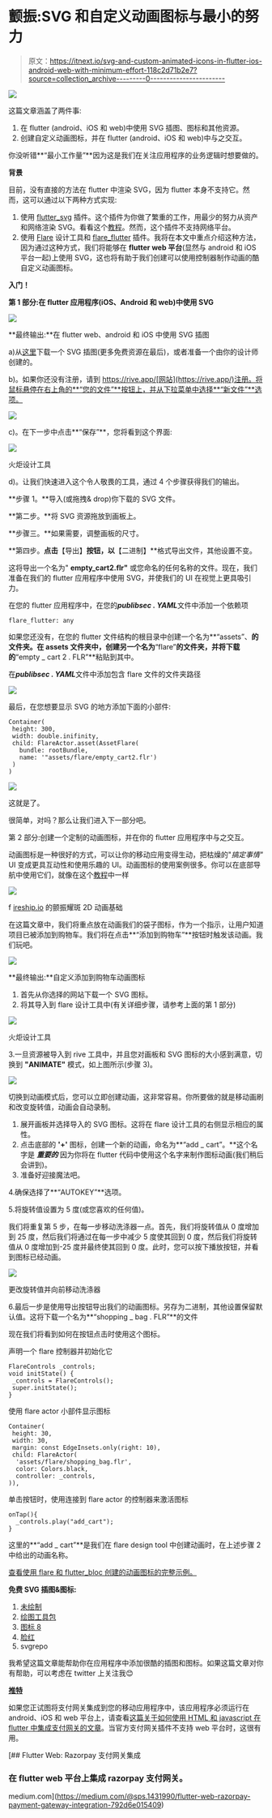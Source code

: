 # 颤振:SVG 和自定义动画图标与最小的努力

> 原文：<https://itnext.io/svg-and-custom-animated-icons-in-flutter-ios-android-web-with-minimum-effort-118c2d71b2e7?source=collection_archive---------0----------------------->

![](img/0e2a51073d4a3752e2d5e9837da6f6b7.png)

这篇文章涵盖了两件事:

1.  在 flutter (android、iOS 和 web)中使用 SVG 插图、图标和其他资源。
2.  创建自定义动画图标，并在 flutter (android、iOS 和 web)中与之交互。

你没听错**“最小工作量”**因为这是我们在关注应用程序的业务逻辑时想要做的。

**背景**

目前，没有直接的方法在 flutter 中渲染 SVG，因为 flutter 本身不支持它。然而，这可以通过以下两种方式实现:

1.  使用 [flutter_svg](https://pub.dev/packages/flutter_svg) 插件。这个插件为你做了繁重的工作，用最少的努力从资产和网络渲染 SVG。看看这个[教程](https://dev.to/mightytechno/render-svg-in-flutter-app-4kan)。然而，这个插件不支持网络平台。
2.  使用 [Flare](https://rive.app/) 设计工具和 [flare_flutter](https://pub.dev/packages/flare_flutter) 插件。我将在本文中重点介绍这种方法，因为通过这种方式，我们将能够在 **flutter web 平台**(显然与 android 和 iOS 平台一起)上使用 SVG，这也将有助于我们创建可以使用控制器制作动画的酷自定义动画图标。

**入门！**

**第 1 部分:在 flutter 应用程序(iOS、Android 和 web)中使用 SVG**

![](img/6a1f92e098cb5f93397736b5f088a26b.png)

**最终输出:**在 flutter web、android 和 iOS 中使用 SVG 插图

a)从[这里](https://undraw.co/illustrations)下载一个 SVG 插图(更多免费资源在最后)，或者准备一个由你的设计师创建的。

b)。如果你还没有注册，请到 https://rive.app/[网站](https://rive.app/)注册。将鼠标悬停在右上角的**“您的文件”**按钮上，并从下拉菜单中选择**“新文件”**选项。

![](img/a81361f90406e36a732d678c697ceab2.png)

c)。在下一步中点击**“保存”**，您将看到这个界面:

![](img/745a4f49a8fa95c6f56f167c9690d566.png)

火炬设计工具

d)。让我们快速进入这个令人敬畏的工具，通过 4 个步骤获得我们的输出。

**步骤 1。**导入(或拖拽& drop)你下载的 SVG 文件。

**第二步。**将 SVG 资源拖放到画板上。

**步骤三。**如果需要，调整画板的尺寸。

**第四步。**点击**【导出】**按钮，以**【二进制】**格式导出文件，其他设置不变。

这将导出一个名为" **empty_cart2.flr"** 或您命名的任何名称的文件。现在，我们准备在我们的 flutter 应用程序中使用 SVG，并使我们的 UI 在视觉上更具吸引力。

在您的 flutter 应用程序中，在您的***publibsec . YAML***文件中添加一个依赖项

```
flare_flutter: any
```

如果您还没有，在您的 flutter 文件结构的根目录中创建一个名为**“assets”、**的文件夹。在 assets 文件夹中，创建另一个名为**“flare”**的文件夹，并将下载的**“empty _ cart 2 . FLR”**粘贴到其中。

在***publibsec . YAML***文件中添加包含 flare 文件的文件夹路径

![](img/853c125b512f86d742c58038446d0403.png)

最后，在您想要显示 SVG 的地方添加下面的小部件:

```
Container(
 height: 300,
 width: double.inifinity,
 child: FlareActor.asset(AssetFlare(
   bundle: rootBundle,
   name: '"assets/flare/empty_cart2.flr')
 )
)
```

![](img/83fd4c98bb375851e49d17c10598f165.png)

这就是了。

很简单，对吗？那么让我们进入下一部分吧。

第 2 部分:创建一个定制的动画图标，并在你的 flutter 应用程序中与之交互。

动画图标是一种很好的方式，可以让你的移动应用变得生动，把枯燥的"*搞定事情"* UI 变成更具互动性和使用乐趣的 UI。动画图标的使用案例很多。你可以在底部导航中使用它们，就像在这个[教程](https://fireship.io/lessons/animated-navigation-flutter-flare/)中一样

![](img/ccdef638f60a8c1d4ad72108384e8457.png)

f [ireship.io](https://fireship.io/lessons/animated-navigation-flutter-flare/) 的颤振耀斑 2D 动画基础

在这篇文章中，我们将重点放在动画我们的袋子图标，作为一个指示，让用户知道项目已被添加到购物车。我们将在点击**“添加到购物车”**按钮时触发该动画。我们玩吧。

![](img/738743f9ade415c3907dae3938bdd97c.png)

**最终输出:**自定义添加到购物车动画图标

1.  首先从你选择的网站下载一个 SVG 图标。
2.  将其导入到 flare 设计工具中(有关详细步骤，请参考上面的第 1 部分)

![](img/6498dfb1454aa39778f24f1f3f3fd61d.png)

火炬设计工具

3.一旦资源被导入到 rive 工具中，并且您对画板和 SVG 图标的大小感到满意，切换到 **"ANIMATE"** 模式，如上图所示(步骤 3)。

![](img/fe9dbc9ca5b3b583b7b7d9622a5c60f6.png)

切换到动画模式后，您可以立即创建动画，这非常容易。你所要做的就是移动画刷和改变旋转值，动画会自动录制。

1.  展开画板并选择导入的 SVG 图标。这将在 flare 设计工具的右侧显示相应的属性。
2.  点击底部的 **'+'** 图标，创建一个新的动画，命名为**“add _ cart”。**这个名字是 ***重要的*** 因为你将在 flutter 代码中使用这个名字来制作图标动画(我们稍后会讲到)。
3.  准备好迎接魔法吧。

4.确保选择了**“AUTOKEY”**选项。

5.将旋转值设置为 5 度(或您喜欢的任何值)。

我们将重复第 5 步，在每一步移动洗涤器一点。首先，我们将旋转值从 0 度增加到 25 度，然后我们将通过在每一步中减少 5 度使其回到 0 度，然后我们将旋转值从 0 度增加到-25 度并最终使其回到 0 度。此时，您可以按下播放按钮，并看到图标已经动画。

![](img/39d1daa9e230c44dc2c738f6631bddf5.png)

更改旋转值并向前移动洗涤器

6.最后一步是使用导出按钮导出我们的动画图标。另存为二进制，其他设置保留默认值。这将下载一个名为**“shopping _ bag . FLR”**的文件

现在我们将看到如何在按钮点击时使用这个图标。

声明一个 flare 控制器并初始化它

```
FlareControls _controls;
void initState() {
 _controls = FlareControls();
 super.initState();
}
```

使用 flare actor 小部件显示图标

```
Container(
 height: 30,
 width: 30,
 margin: const EdgeInsets.only(right: 10),
 child: FlareActor(
  'assets/flare/shopping_bag.flr',
  color: Colors.black,
  controller: _controls,
)),
```

单击按钮时，使用连接到 flare actor 的控制器来激活图标

```
onTap(){
  _controls.play("add_cart");
}
```

这里的**“add _ cart”**是我们在 flare design tool 中创建动画时，在上述步骤 2 中给出的动画名称。

[查看使用 flare 和 flutter_bloc 创建的动画图标的完整示例。](https://gist.github.com/subhendupsingh/13ee378f623b82e6a12fe551513cfe81)

**免费 SVG 插图&图标:**

1.  [未绘制](https://undraw.co/)
2.  [绘图工具包](https://www.drawkit.io/)
3.  [图标 8](https://icons8.com/illustrations)
4.  [脸红](https://blush.design/)
5.  svgrepo

我希望这篇文章能帮助你在应用程序中添加很酷的插图和图标。如果这篇文章对你有帮助，可以考虑在 twitter 上关注我😊

[**推特**](https://twitter.com/subhendupsingh)

如果您正试图将支付网关集成到您的移动应用程序中，该应用程序必须运行在 android、iOS 和 web 平台上，请查看[这篇关于如何使用 HTML 和 javascript 在 flutter 中集成支付网关的文章](https://medium.com/@sps.1431990/flutter-web-razorpay-payment-gateway-integration-792d6e015409)。当官方支付网关插件不支持 web 平台时，这很有用。

[](https://medium.com/@sps.1431990/flutter-web-razorpay-payment-gateway-integration-792d6e015409) [## Flutter Web: Razorpay 支付网关集成

### 在 flutter web 平台上集成 razorpay 支付网关。

medium.com](https://medium.com/@sps.1431990/flutter-web-razorpay-payment-gateway-integration-792d6e015409)
